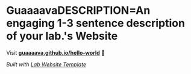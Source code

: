 
# GuaaaavaDESCRIPTION=An engaging 1-3 sentence description of your lab.'s Website

Visit **[guaaaava.github.io/hello-world](https://guaaaava.github.io/hello-world)** 🚀

_Built with [Lab Website Template](https://greene-lab.gitbook.io/lab-website-template-docs)_
